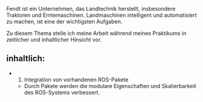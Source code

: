 Fendt ist ein Unternehmen, das Landtechnik herstellt, insbesondere Traktoren und Erntemaschinen. Landmaschinen intelligent und automatisiert zu machen, ist eine der wichtigsten Aufgaben. 

Zu diesem Thema stelle ich meine Arbeit während meines Praktikums in zeitlicher und inhaltlicher Hinsicht vor. 

## inhaltlich: 
- 1) Integration von vorhandenen ROS-Pakete 
	- Durch Pakete werden die modulare Eigenschaften und Skalierbarkeit des ROS-Systems verbessert. 